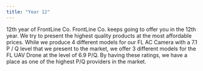 ```yaml
---
title: "Year 12"
---
```


12th year of FrontLine Co.
FrontLine Co. keeps going to offer you in the 12th year. We try to present the highest quality products at the most affordable prices. While we produce 4 different models for our FL AC Camera with a 7.1 P / Q level that we present to the market, we offer 3 different models for the FL UAV Drone at the level of 6.9 P/Q. By having these ratings, we have a place as one of the highest P/Q providers in the market.

